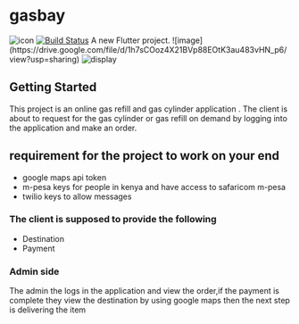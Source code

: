 # gasbay
<p>

<img src="https://drive.google.com/file/d/1iELVKN5X5XBTUVz-UNi4PVwzbmwMuYGv/view?usp=sharing" alt='icon'/>
<a href="https://travis-ci.org/laravel/framework"><img src="https://drive.google.com/file/d/1h7sCOoz4X21BVp88EOtK3au483vHN_p6/view?usp=sharing" alt="Build Status"></a>
A new Flutter project.
![image](https://drive.google.com/file/d/1h7sCOoz4X21BVp88EOtK3au483vHN_p6/view?usp=sharing)

<img src="https://drive.google.com/file/d/1h7sCOoz4X21BVp88EOtK3au483vHN_p6/view?usp=sharing" alt='display'/>
</p>

## Getting Started

This project is an online gas refill  and gas cylinder application .
The client is about to request for the gas cylinder or gas refill on demand by logging into the application and make an order.
## requirement for the project to work on your end
- google maps api token
- m-pesa keys for people in kenya and have access to safaricom m-pesa
- twilio keys to allow messages

### The client is supposed to provide the following
- Destination
- Payment

### Admin side 
The admin the logs in the application and view the order,if the payment is complete they view the destination by using google maps then the next step is delivering the item



